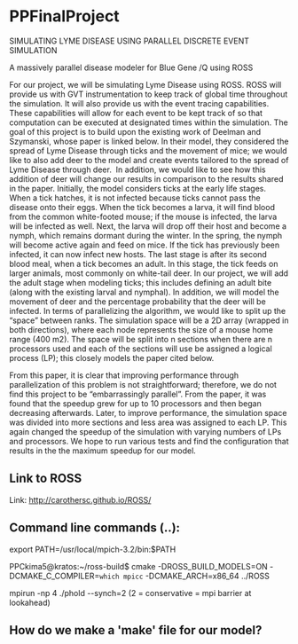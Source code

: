 # PPFinalProject
SIMULATING LYME DISEASE USING PARALLEL DISCRETE EVENT SIMULATION

A massively parallel disease modeler for Blue Gene /Q using ROSS


For our project, we will be simulating Lyme Disease using ROSS. ROSS will provide us with GVT instrumentation to keep track of global time throughout the simulation. It will also provide us with the event tracing capabilities. These capabilities will allow for each event to be kept track of so that computation can be executed at designated times within the simulation. The goal of this project is to build upon the existing work of Deelman and Szymanski, whose paper is linked below. In their model, they considered the spread of Lyme Disease through ticks and the movement of mice; we would like to also add deer to the model and create events tailored to the spread of Lyme Disease through deer.  In addition, we would like to see how this addition of deer will change our results in comparison to the results shared in the paper.
Initially, the model considers ticks at the early life stages. When a tick hatches, it is not infected because ticks cannot pass the disease onto their eggs. When the tick becomes a larva, it will find blood from the common white-footed mouse; if the mouse is infected, the larva will be infected as well. Next, the larva will drop off their host and become a nymph, which remains dormant during the winter. In the spring, the nymph will become active again and feed on mice. If the tick has previously been infected, it can now infect new hosts. The last stage is after its second blood meal, when a tick becomes an adult. In this stage, the tick feeds on larger animals, most commonly on white-tail deer. In our project, we will add the adult stage when modeling ticks; this includes defining an adult bite (along with the existing larval and nymphal). In addition, we will model the movement of deer and the percentage probability that the deer will be infected.
In terms of parallelizing the algorithm, we would like to split up the “space” between ranks. The simulation space will be a 2D array (wrapped in both directions), where each node represents the size of a mouse home range (400 m2). The space will be split into n sections when there are n processors used and each of the sections will use be assigned a logical process (LP); this closely models the paper cited below. 

From this paper, it is clear that improving performance through parallelization of this problem is not straightforward; therefore, we do not find this project to be “embarrassingly parallel”. From the paper, it was found that the speedup grew for up to 10 processors and then began decreasing afterwards. Later, to improve performance, the simulation space was divided into more sections and less area was assigned to each LP. This again changed the speedup of the simulation with varying numbers of LPs and processors. We hope to run various tests and find the configuration that results in the the maximum speedup for our model. 

## Link to ROSS ##

Link: http://carothersc.github.io/ROSS/

## Command line commands (..):

export PATH=/usr/local/mpich-3.2/bin:$PATH

PPCkima5@kratos:~/ross-build$ cmake -DROSS_BUILD_MODELS=ON -DCMAKE_C_COMPILER=`which mpicc` -DCMAKE_ARCH=x86_64 ../ROSS

mpirun -np 4 ./phold --synch=2  (2 = conservative = mpi barrier at lookahead)


## How do we make a 'make' file for our model?



